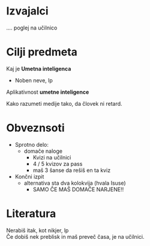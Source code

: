 # Izvajalci
.... poglej na učilnico

# Cilji predmeta
Kaj je **Umetna inteligenca**  
- Noben neve, lp  

Aplikativnost **umetne inteligence**  

Kako razumeti medije tako, da človek ni retard.  

# Obveznsoti
- Sprotno delo:
  - domače naloge
    - Kvizi na učilnici
    - 4 / 5 kvizov za pass 
    - maš 3 šanse da rešiš en ta kviz
- Končni izpit
  - alternativa sta dva kolokvija (hvala Isuse)
    - SAMO ČE MAŠ DOMAČE NARJENE!!

# Literatura
Nerabiš itak, kot nikjer, lp  
Če dobiš nek preblisk in maš preveč časa, je na učilnici.  

